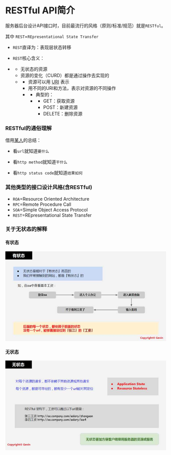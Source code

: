 # RESTful API简介

服务器后台设计API接口时，目前最流行的风格（原则/标准/规范）就是`RESTful`。

其中 `REST`=`REpresentational State Transfer`

* `REST`直译为：表现层状态转移

* `REST`核心含义：

* * 无状态的资源
  * 资源的变化（CURD）都是通过操作去实现的
  * * 资源可以用 [URI](https://en.wikipedia.org/wiki/Uniform_resource_identifier) 表示
    * 用不同的URI和方法，表示对资源的不同操作
    * * 典型的：
      * * GET：获取资源
        * POST：新建资源
        * DELETE：删除资源

### RESTful的通俗理解

借用[某人](https://www.zhihu.com/question/28557115/answer/41267240)的总结：

* 看`url`就知道`要什么`

* 看`http method`就知道`干什么`

* 看`http status code`就知道`结果如何`

### 其他类型的接口设计风格\(含RESTful\)

* `ROA`=Resource Oriented Architecture
* `RPC`=Remote Procedure Call
* `SOA`=Simple Object Access Protocol
* `REST`=REpresentational State Transfer

### 关于无状态的解释

#### 有状态

![](/src/assets/img/have_state.png)

#### 无状态

![](/src/assets/img/stateless.png)

